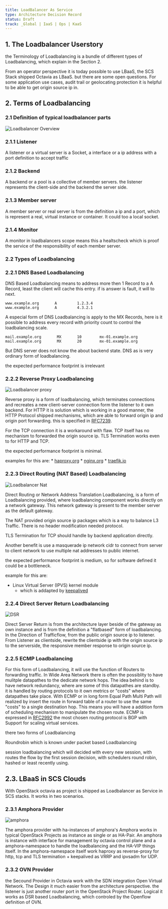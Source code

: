 ```yaml
---
title: LoadBalancer As Service
type: Architecture Decision Record
status: Draft
track: _Global | IaaS | Ops | KaaS
---
```


## 1. The Loadbalancer Userstory

   the Terminology of Loadbalancing is a bundle of different types of 
   Loadbalancing, which explain in the Section 2.

   From an operator perspective it is today possible to use LBaaS,
   the SCS Stack shipped Octavia as LBaaS. but there are some open 
   questions. For some application use cases, audit trail or geolocating
   protection it is helpful to be able to get origin source ip
   in.

## 2. Terms of Loadbalancing

### 2.1 Definition of typical loadbalancer parts

![Loadbalancer Overview](LoadbalancerShema1.png)
### 2.1.1 Listener

   A listener or a virtual server is a Socket, a interface or a 
   ip address with a port definition to accept traffic

### 2.1.2 Backend

   A backend or a pool is a collective of member servers.
   the listener represents the client-side and the backend the
   server side.

### 2.1.3 Member server

   A member server or real server is from the definition a ip and
   a port, which is represent a real, virtual instance or container. 
   It could too a local socket.

### 2.1.4 Monitor

   A monitor in loadbalancers scope means this a healtscheck which is 
   proof the service of the responsibility of each member server.

### 2.2  Types of Loadbalancing

### 2.2.1  DNS Based Loadbalancing

   DNS Based Loadbalancing means to address more then 1 Record to a A
   Record, least the client will cache this entry. if is answer is fault, 
   it will to next.
   ```
   www.example.org       A         1.2.3.4
   www.example.org       A         4.3.2.1 
   ```
   A especial form of DNS Loadbalancing is apply to the MX Records, here
   is it possible to address every record with priority count to control
   the loadbalancing scale.
   
   ```
   mail.example.org       MX       10        mx-01.example.org
   mail.example.org       MX       20        mx-01.example.org
   ```

   But DNS server does not know the about backend state.
   DNS as is very ordinary form of loadbalancing.
   
   the expected performance footprint is irrelevant

### 2.2.2 Reverse Proxy Loadbalancing
   ![Loadbalancer proxy](reverse-proxy.png)

   Reverse proxy is a form of loadbalancing, which terminates connections
   and recreates a new client-server connection form the listener to 
   it own backend. For HTTP it is solution which is working in a good manner,
   the HTTP Protocol shipped mechanisms, which are able to forward origin ip
   and origin port forwarding. this is specified in [RFC7239](https://www.rfc-editor.org/rfc/rfc7239.html).
   
   For the TCP connection it is a workaround with flaw. TCP itself has no 
   mechanism to forwarded the origin source ip. TLS Termination works 
   even to for HTTP and TCP.

   the expected performance footprint is minimal.

   examples for this are:
    * [haproxy.org](https://haproxy.org)
    * [nginx.org](https://nginx.org)
    * [traefik.io](https://traefik.io/)

### 2.2.3  Direct Routing (NAT Based) Loadbalancing
![Loadbalancer Nat](natbased.png)

   Direct Routing or Network Address Translation Loadbalancing,
   is a form of Loadbalancing provided, where loadbalancing 
   component works directly on a network gateway. This network
   gateway is present to the member server as the default gateway.

   The NAT provided origin source ip packages which is a way to balance
   L3 Traffic. There is no header modification needed protocol.
   
   TLS Termination for TCP should handle by backend application directly.

   Another benefit is use a masquerade ip network cidr to connect from
   server to client network to use multiple nat addresses to public
   internet.

   the expected performance footprint is medium, so for software defined
   it could be a bottleneck.

   example for this are:
   * Linux Virtual Server (IPVS) kernel module
     - which is addapted by [keepalived](https://github.com/acassen/keepalived)

### 2.2.4  Direct Server Return Loadbalancing
   ![DSR](dsr.png)

   Direct Server Return is from the architecture layer beside of the 
   gateway as own instance and is from the definition a "flatbased" 
   form of loadbalancing. In the Direction of Trafficflow, from the
   public origin source ip to listener. From Listener as clientside,
   rewrite the clientside ip with the origin source ip to the serverside,
   the responsive member response to origin source ip.

### 2.2.5  ECMP Loadbalancing

   For this form of Loadbalancing, it will use the function of Routers to 
   forwarding traffic. In Wide Area Network there is often the possiblity
   to have mulitple datapathes to the dedicate network hops. The idea 
   behind is to have network redundancy, where are some of this datapathes
   are standby. it is handled by routing protocols to it own metrics or 
   "costs" where datapathes take place. With ECMP or in long form 
   Equal Path Multi Path will realized by insert the route in forward 
   table of a router  to use the same "costs" to a single destination hop. 
   This means you will have a addition form of scheduling  mechanism 
   to manipulate the chosen route. ECMP is expressed in [RFC2992](https://www.rfc-editor.org/rfc/rfc2992)
   the most chosen routing protocol is BGP with Support for scaling
   virtual services.

   there two forms of Loadbalancing

   Roundrobin which is known under packet based Loadbalancing

   session loadbalancing which will decided with every new session,
   with routes the flow by the first session decision, with schedulers
   round robin, hashed or least recently using.

  ## 2.3.  LBaaS in SCS Clouds

  With OpenStack octavia as project is shipped as Loadbalancer as
  Service in SCS stacks. It works in two scenarios. 

  ### 2.3.1 Amphora Provider
 ![amphora](Amphora-diagram.png)

  The amphora provider with ha-instances of amphora's Amphora works in
  typical OpenStack Projects as instance as single or as HA-Pair. 
  An amphora is instance with interface for management  by octavia 
  control plane and a amphora-namespace to handle the loadbalancing and
  the HA-VIP things itself. In the amphora-namespace itself work haproxy
  as reverse-proxy for http, tcp and TLS termination + keepalived as VRRP 
  and ipvsadm for UDP.

  ### 2.3.2 OVN Provider
  
  the Secound Provider in Octavia work with the SDN integration 
  Open Virtual Network. The Design it much easier from the architecture
  perspective. the listener is just another router port in the
  OpenStack Project Router. Logical it works as DSR based Loadbalancing,
  which controled by the Openflow definition of OVN.
   
